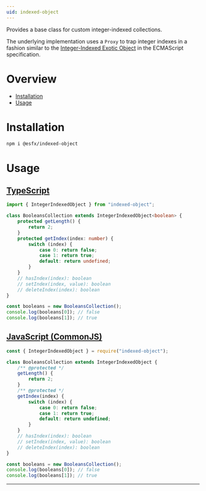 ```yaml
---
uid: indexed-object
---
```


Provides a base class for custom integer-indexed collections.

The underlying implementation uses a `Proxy` to trap integer indexes in a fashion similar to
the [Integer-Indexed Exotic Object](https://tc39.github.io/ecma262/#integer-indexed-exotic-object) 
in the ECMAScript specification.

# Overview

* [Installation](#installation)
* [Usage](#usage)

# Installation

```sh
npm i @esfx/indexed-object
```

# Usage

## [TypeScript](#tab/ts)
```ts
import { IntegerIndexedObject } from "indexed-object";

class BooleansCollection extends IntegerIndexedObject<boolean> {
    protected getLength() {
        return 2;
    }
    protected getIndex(index: number) {
        switch (index) {
            case 0: return false;
            case 1: return true;
            default: return undefined;
        }
    }
    // hasIndex(index): boolean
    // setIndex(index, value): boolean
    // deleteIndex(index): boolean
}

const booleans = new BooleansCollection();
console.log(booleans[0]); // false
console.log(booleans[1]); // true
```

## [JavaScript (CommonJS)](#tab/js)
```js
const { IntegerIndexedObject } = require("indexed-object");

class BooleansCollection extends IntegerIndexedObject {
    /** @protected */
    getLength() {
        return 2;
    }
    /** @protected */
    getIndex(index) {
        switch (index) {
            case 0: return false;
            case 1: return true;
            default: return undefined;
        }
    }
    // hasIndex(index): boolean
    // setIndex(index, value): boolean
    // deleteIndex(index): boolean
}

const booleans = new BooleansCollection();
console.log(booleans[0]); // false
console.log(booleans[1]); // true
```

***